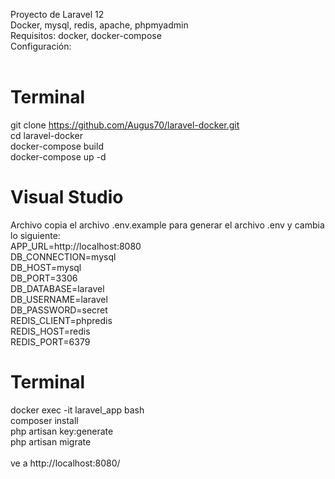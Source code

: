 Proyecto de Laravel 12<br>
Docker, mysql, redis, apache, phpmyadmin<br>
Requisitos: docker, docker-compose<br>
Configuración:<br>
<br>
# Terminal<br>
  git clone https://github.com/Augus70/laravel-docker.git<br>
  cd laravel-docker<br>
  docker-compose build<br>
  docker-compose up -d<br>
# Visual Studio<br>
  Archivo copia el archivo .env.example para generar el archivo .env y cambia lo siguiente:<br>
    APP_URL=http://localhost:8080<br>
    DB_CONNECTION=mysql<br>
    DB_HOST=mysql<br>
    DB_PORT=3306<br>
    DB_DATABASE=laravel<br>
    DB_USERNAME=laravel<br>
    DB_PASSWORD=secret<br>
    REDIS_CLIENT=phpredis<br>
    REDIS_HOST=redis<br>
    REDIS_PORT=6379<br>
# Terminal<br>
  docker exec -it laravel_app bash<br>
  composer install<br>
  php artisan key:generate<br>
  php artisan migrate<br>
<br>
ve a http://localhost:8080/<br>
